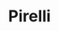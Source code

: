 ---
title: "Pirelli"
url: /ciudad-autonoma-de-buenos-aires/pirelli-avenida-juan-bautista-justo/
shop: Autowerkstatt
---